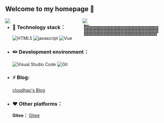 ## Welcome to my homepage :wave: 

<img media="(prefers-color-scheme: dark)" align="right" width="50%" src="https://github-readme-stats-ouuan.vercel.app/api?username=cloudhao1999&theme=vue-dark&show_icons=true&rank_icon=github">

<img media="(prefers-color-scheme: light)" align="right" width="50%" src="https://github-readme-stats-ouuan.vercel.app/api?username=cloudhao1999&theme=vue&show_icons=true&rank_icon=github">

<picture>
    <source media="(prefers-color-scheme: dark)" srcset="https://raw.githubusercontent.com/cloudhao1999/cloudhao1999/output/github-contribution-grid-snake-dark.svg">
    <source media="(prefers-color-scheme: light)" srcset="https://raw.githubusercontent.com/cloudhao1999/cloudhao1999/output/github-contribution-grid-snake.svg">
    <img align="right" width="50%" alt="github contribution grid snake animation" src="https://raw.githubusercontent.com/cloudhao1999/cloudhao1999/output/github-contribution-grid-snake.svg">
</picture>

- ### 🔨 Technology stack：

  ![HTML5](https://img.shields.io/badge/-HTML5-E34F26?style=flat-square&logo=html5&logoColor=white) ![javascript](https://img.shields.io/badge/-JavaScript-3776AB?style=flat-square&logo=javascript&logoColor=white) ![Vue](https://img.shields.io/badge/-Vue-20BB87?style=flat-square&logo=vue.js&logoColor=white)    

- ### ✏️ **Development environment：**

  ![Visual Studio Code](https://img.shields.io/badge/-Visual_Studio_Code-007ACC?style=flat-square&logo=visual-studio-code&logoColor=white) ![Git](https://img.shields.io/badge/-Git-F05032?style=flat-square&logo=git&logoColor=white) 


- ### ⚡ **Blog:** 

  [cloudhao's Blog](https://cloudhao.top/#/)

- ### ❤ **Other platforms：**

  **Gitee：** [Gitee](https://gitee.com/cyh199910)

